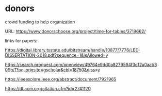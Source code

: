 # donors
crowd funding to help organization

URL: https://www.donorschoose.org/project/time-for-tables/3719662/


links for papers:

https://digital.library.txstate.edu/bitstream/handle/10877/7776/LEE-DISSERTATION-2018.pdf?sequence=1&isAllowed=y

https://search.proquest.com/openview/49764e9dd0a8279594f0c12a0aab309b/1?pq-origsite=gscholar&cbl=18750&diss=y

https://ieeexplore.ieee.org/abstract/document/7921965

https://dl.acm.org/citation.cfm?id=2741120
